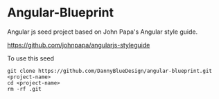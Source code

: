 Angular-Blueprint
=================

Angular js seed project based on John Papa's Angular style guide.

https://github.com/johnpapa/angularjs-styleguide

To use this seed
```
git clone https://github.com/DannyBlueDesign/angular-blueprint.git <project-name>
cd <project-name>
rm -rf .git
```
